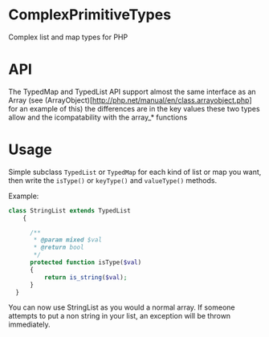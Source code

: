 # ComplexPrimitiveTypes
Complex list and map types for PHP

# API

The TypedMap and TypedList API support almost the same interface as an Array (see (ArrayObject)[http://php.net/manual/en/class.arrayobject.php] for an example of this)
    the differences are in the key values these two types allow and the icompatability with the array_* functions

# Usage
Simple subclass `TypedList` or `TypedMap` for each kind of list or map you want, then write the `isType()` or `keyType()` and `valueType()` methods.

Example:

```php
class StringList extends TypedList
    {

      /**
       * @param mixed $val
       * @return bool
       */
      protected function isType($val)
      {
          return is_string($val);
      }
  }
```

You can now use StringList as you would a normal array. If someone attempts to put a non string in your list, an exception will be thrown immediately.
